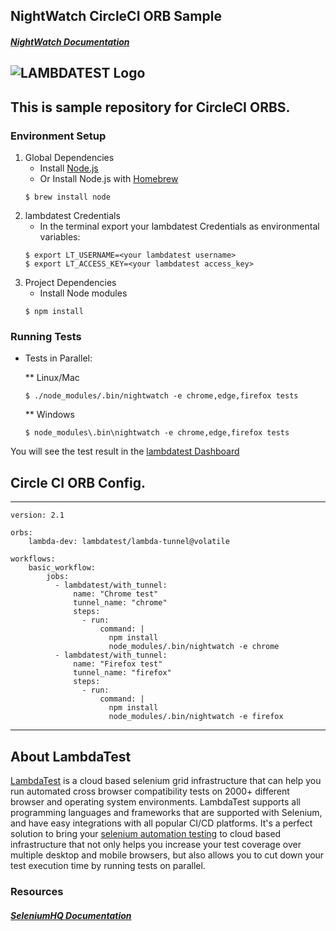 ## NightWatch CircleCI ORB Sample
##### [NightWatch Documentation](http://nightwatchjs.org/)
![LAMBDATEST Logo](http://labs.lambdatest.com/images/fills-copy.svg)
----
This is sample repository for CircleCI ORBS.
----
### Environment Setup

1. Global Dependencies
    * Install [Node.js](https://nodejs.org/en/)
    * Or Install Node.js with [Homebrew](http://brew.sh/)
    ```
    $ brew install node
    ```
2. lambdatest Credentials
    * In the terminal export your lambdatest Credentials as environmental variables:
    ```
    $ export LT_USERNAME=<your lambdatest username>
    $ export LT_ACCESS_KEY=<your lambdatest access_key>
    ```
3. Project Dependencies
    * Install Node modules
    ```
    $ npm install
    ```

### Running Tests

* Tests in Parallel:

    ** Linux/Mac
    ```
    $ ./node_modules/.bin/nightwatch -e chrome,edge,firefox tests
    ```
   ** Windows
    ```
    $ node_modules\.bin\nightwatch -e chrome,edge,firefox tests
    ```

You will see the test result in the [lambdatest Dashboard](https://automation.lambdatest.com)

## Circle CI ORB Config.
---
```
version: 2.1

orbs:
    lambda-dev: lambdatest/lambda-tunnel@volatile

workflows:      
    basic_workflow:
        jobs:
          - lambdatest/with_tunnel:
              name: "Chrome test"
              tunnel_name: "chrome"
              steps:
                - run: 
                    command: |
                      npm install
                      node_modules/.bin/nightwatch -e chrome
          - lambdatest/with_tunnel:
              name: "Firefox test"
              tunnel_name: "firefox"
              steps:
                - run: 
                    command: |
                      npm install
                      node_modules/.bin/nightwatch -e firefox

```
----
## About LambdaTest

[LambdaTest](https://www.lambdatest.com/) is a cloud based selenium grid infrastructure that can help you run automated cross browser compatibility tests on 2000+ different browser and operating system environments. LambdaTest supports all programming languages and frameworks that are supported with Selenium, and have easy integrations with all popular CI/CD platforms. It's a perfect solution to bring your [selenium automation testing](https://www.lambdatest.com/selenium-automation) to cloud based infrastructure that not only helps you increase your test coverage over multiple desktop and mobile browsers, but also allows you to cut down your test execution time by running tests on parallel.

### Resources

##### [SeleniumHQ Documentation](http://www.seleniumhq.org/docs/)

